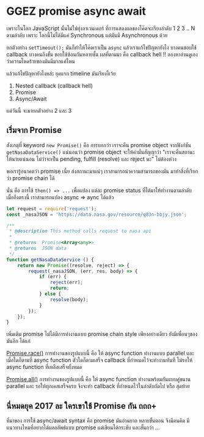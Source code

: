 # GGEZ promise async await

เพราะในโลก JavaScript นั้นไม่ใช่ทุ่งลาเวนเดอร์ ที่การแสดงผลของโค๊ดจะเรียงลำดับ 1 2 3 .. N ตามลำดับ 
เพราะ โลกนี้ไม่ได้มีแค่ Synchronous แต่มันมี Asynchronous ด้วย

ยกตัวอย่าง `setTimeout();` มันก็ทำให้โค๊ดเราเป็น `async` แล้วเราแก้ไขปัญหายังไง บางคนชอบใช้ callback 
บางคนถึงขั้น ชอบใช้ซ้อนกันหลายชั้น ผลที่ตามมา คือ callback hell !! ลองหาอ่านดูเองว่าความโหดร้ายของมันมีมากแค่ไหน

แล้วแก้ไขปัญหายังไงหล่ะ ยุคแรก timeline มันเรียงงี้เว้ย
1. Nested callback (callback hell)
2. Promise
3. Async/Await

แต่วันนี้ จะมายกตัวอย่าง 2 และ 3

## เริ่มจาก Promise
สังเกตุที่ keyword `new Promise()` คือ การบอกว่า เราจะคืน promise object จากฟังก์ชัน `getNasaDataService()` แน่นอนว่า promise object จะให้คำมั่นสัญญาว่า "เราจะคืนสถานะให้นายแน่นอน ไม่ว่าจะเป็น pending, fulfill (resolve) และ reject นะ" ไม่ต้องห่วง

พอเรารู้อนาคตว่า promise เนี่ย ส่งสถานะมาแน่ๆ เราสามารถนำความสามารถของมัน มาทำสิ่งที่เรียกว่า promise chain ได้

นั่น คือ การใช้ `then() => ...` เพื่อแปลง แต่ละ promise status ที่ได้มาให้ทำงานตามลำดับ เมื่อถึงตรงนี้ เราสามารถแปลง async => aync ได้แล้ว

```javascript
let request = require('request');
const _nasaJSON = 'https://data.nasa.gov/resource/q83n-bbjy.json';

/**
 * @description This method calls request to nasa api
 * 
 * @returns  Promise<Array<any>>
 * @returns  JSON data
 */
function getNasaDataService () {
    return new Promise((resolve, reject) => {
        request(_nasaJSON, (err, res, body) => {
            if (err) {
                reject(err);
                return;
            } else {
                resolve(body);
            }
        });
    });
}
```

เพิ่มเติม promise ไม่ได้มีการทำงานแบบ promise chain style เพียงอย่างเดียว ยังมีเพื่อนๆของมันอีก ได้แก่

[Promise.race()](https://developer.mozilla.org/en-US/docs/Web/JavaScript/Reference/Global_Objects/Promise/race)
การทำงานของรูปแบบนี้ คือ ให้ async function ทำงานแบบ parallel และเมื่อใดก็ตามที่ async function ตัวใดก็ตามเสร็จ callback ที่กำหนดไว้จะทำงานทันที ไม่รอให้ async function ที่เหลือเสร็จทั้งหมด

[Promise.all()](https://developer.mozilla.org/en-US/docs/Web/JavaScript/Reference/Global_Objects/Promise/all)
การทำงานของรูปแบบนี้ คือ ให้ async function ทำงานพร้อมกันแบบคู่ขนาน parallel และ รอให้ทุกเคสเสร็จครบ จึงจะทำ callback ที่กำหนดไว้ในลำดับถัดไป หรือ สุดท้าย

## นี่หมดยุค 2017 ละ ใครเขาใช้ Promise กัน ถถถ+
ที่มาของ การใช้ async/await syntax คือ promise มันอ่านยาก หลายขั้นตอน จึงมีคนคิด มีแนวทางไหมที่อยากได้ผลลลัพธ์แบบ promise แต่เขียนได้กระชับ และสั้นกว่า
...